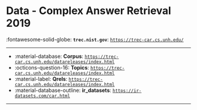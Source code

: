 # Data - Complex Answer Retrieval 2019 

:fontawesome-solid-globe: **`trec.nist.gov`**: [`https://trec-car.cs.unh.edu/`](https://trec-car.cs.unh.edu/)

---

- :material-database: **Corpus**: [`https://trec-car.cs.unh.edu/datareleases/index.html`](https://trec-car.cs.unh.edu/datareleases/index.html)
- :octicons-question-16: **Topics**: [`https://trec-car.cs.unh.edu/datareleases/index.html`](https://trec-car.cs.unh.edu/datareleases/index.html)
- :material-label: **Qrels**: [`https://trec-car.cs.unh.edu/datareleases/index.html`](https://trec-car.cs.unh.edu/datareleases/index.html)
- :material-database-outline: **ir_datasets**: [`https://ir-datasets.com/car.html`](https://ir-datasets.com/car.html)


---

